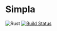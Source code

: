 # Simpla

![Rust](https://github.com/FilippoRanza/simpla/workflows/Rust/badge.svg?branch=master)  [![Build Status](https://travis-ci.com/FilippoRanza/simpla.svg?branch=master)](https://travis-ci.com/FilippoRanza/simpla)